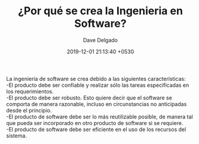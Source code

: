﻿---
layout: post
title:  "¿Por qué se crea la Ingenieria en Software?"
date:   2019-12-01 21:13:40 +0530
author: Dave Delgado
---

  <p>La ingeniería de software se crea debido a las siguientes características:<br>
  -El producto debe ser confiable y realizar sólo las tareas especificadas en los requerimientos.<br>
  -El producto debe ser robusto. Esto quiere decir que el software se comporta de manera razonable, incluso en circunstancias no anticipadas desde el principio.<br>
  -El producto de software debe ser lo más reutilizable posible, de manera tal que pueda ser incorporado en otro producto de software si se requiere.<br>
  -El producto de software debe ser eficiente en el uso de los recursos del sistema.</p>
